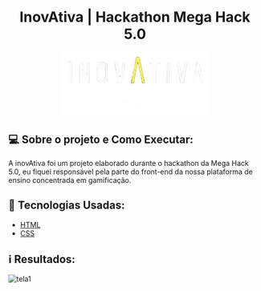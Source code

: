 <h1 align="center">
    InovAtiva | Hackathon Mega Hack 5.0
</h1>

<p align="center">
  <img src="views/img/logo.PNG">
</p>

## 💻 Sobre o projeto e Como Executar:
A inovAtiva foi um projeto elaborado durante o hackathon da Mega Hack 5.0, eu fiquei responsável pela parte do front-end da nossa plataforma de ensino concentrada em gamificação.

## 🚀 Tecnologias Usadas:

- [HTML](https://www.w3schools.com/html/)
- [CSS](https://developer.mozilla.org/pt-BR/docs/Web/CSS)

 ## ℹ️ Resultados:
 
  ![tela1](views/img/telas.gif)
